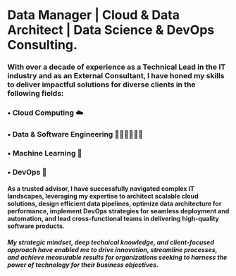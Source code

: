 # Data Manager | Cloud & Data Architect | Data Science & DevOps Consulting.


### With over a decade of experience as a Technical Lead in the IT industry and as an External Consultant, I have honed my skills to deliver impactful solutions for diverse clients in the following fields:

### • Cloud Computing ☁️
### • Data & Software Engineering 👷🏻‍♂️🧑🏻‍💻
### • Machine Learning 🤖
### • DevOps 🦾

#### As a trusted advisor, I have successfully navigated complex IT landscapes, leveraging my expertise to architect scalable cloud solutions, design efficient data pipelines, optimize data architecture for performance, implement DevOps strategies for seamless deployment and automation, and lead cross-functional teams in delivering high-quality software products.

##### My strategic mindset, deep technical knowledge, and client-focused approach have enabled me to drive innovation, streamline processes, and achieve measurable results for organizations seeking to harness the power of technology for their business objectives.
